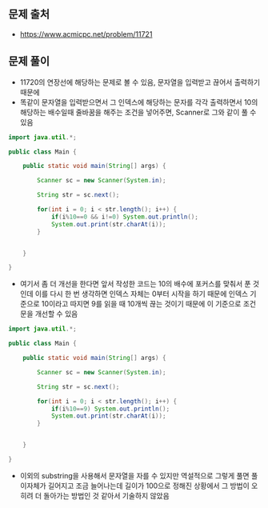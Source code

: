 ## 문제 출처
- https://www.acmicpc.net/problem/11721

## 문제 풀이
- 11720의 연장선에 해당하는 문제로 볼 수 있음, 문자열을 입력받고 끊어서 출력하기 때문에
- 똑같이 문자열을 입력받으면서 그 인덱스에 해당하는 문자를 각각 출력하면서 10의 해당하는 배수일때 줄바꿈을 해주는 조건을 넣어주면, Scanner로 그와 같이 풀 수 있음
```java
import java.util.*;

public class Main {

    public static void main(String[] args) {

        Scanner sc = new Scanner(System.in);

        String str = sc.next();

        for(int i = 0; i < str.length(); i++) {
            if(i%10==0 && i!=0) System.out.println();
            System.out.print(str.charAt(i));
        }


    }

}
```

- 여기서 좀 더 개선을 한다면 앞서 작성한 코드는 10의 배수에 포커스를 맞춰서 푼 것인데 이를 다시 한 번 생각하면 인덱스 자체는 0부터 시작을 하기 때문에 인덱스 기준으로 10이라고 따지면 9를 읽을 때 10개씩 끊는 것이기 때문에 이 기준으로 조건문을 개선할 수 있음
```java
import java.util.*;

public class Main {

    public static void main(String[] args) {

        Scanner sc = new Scanner(System.in);

        String str = sc.next();

        for(int i = 0; i < str.length(); i++) {
            if(i%10==9) System.out.println();
            System.out.print(str.charAt(i));
        }


    }

}
```

- 이외의 substring을 사용해서 문자열을 자를 수 있지만 역설적으로 그렇게 풀면 풀이자체가 길어지고 조금 늘어나는데 길이가 100으로 정해진 상황에서 그 방법이 오히려 더 돌아가는 방법인 것 같아서 기술하지 않았음